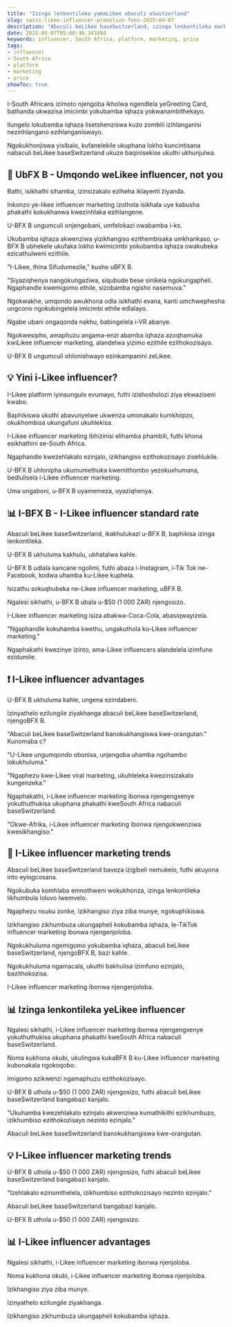 ```yaml
---
title: "Izinga lenkontileka yamaLikee abaculi eSwitzerland"
slug: swiss-likee-influencer-promotion-fees-2025-04-07
description: "Abaculi beLikee baseSwitzerland, izinga lenkontileka market ngalesi sikhathi esingama2025"
date: 2025-04-07T05:00:40.343494
keywords: influencer, South Africa, platform, marketing, price
tags:
- influencer
- South Africa
- platform
- marketing
- price
showToc: true
---
```


I-South Africans izimoto njengoba ikholwa ngendlela yeGreeting Card, bathanda ukwazisa imicimbi yokubamba iqhaza yokwanambithekayo.

Ilungelo lokubamba iqhaza lisetshenziswa kuzo zombili izihlanganisi nezinhlangano ezihlanganiswayo.

Ngokukhonjiswa yisibalo, kufanelekile ukuphana lokho kuncintisana nabaculi beLikee baseSwitzerland ukuze baqinisekise ukuthi ukhunjulwa.

## 📢 UbFX B - Umqondo weLikee influencer, not you

Bathi, isikhathi sihamba, izinsizakalo eziheha iklayenti ziyanda.

Inkonzo ye-likee influencer marketing izothola isikhala uye kabusha phakathi kokukhanwa kwezinhlaka ezihlangene.

U-BFX B ungumculi onjengobani, umfelokazi owabamba i-ks.

Ukubamba iqhaza akwenziwa yizikhangiso ezithembisaka umkhankaso, u-BFX B ubhekele ukufaka lokho kwimicimbi yokubamba iqhaza owakubeka ezicathulweni ezithile.

"I-Likee, thina Sifudumezile," kusho uBFX B.

"Siyaziqhenya nangokungaziwa, siqubude bese sinikela ngokungapheli. Ngaphandle kwemigomo ethile, sizobamba ngisho nasemuva."

Ngokwakhe, umqondo awukhona odla isikhathi evana, kanti umchwephesha ungcono ngokubingelela imicimbi ethile edlalayo.

Ngabe ubani ongaqonda nakhu, babingelela i-VR abanye.

Ngokwesipho, amaphuzu angama-enzi abamba iqhaza azoqhamuka kwiLikee influencer marketing, alandelwa yizimo ezithile ezithokozisayo.

U-BFX B ungumculi ohlonishwayo ezinkampanini zeLikee.

## 💡 Yini i-Likee influencer?

I-Likee platform iyinsungulo evumayo, futhi izishosholozi ziya ekwaziseni kwabo.

Baphikiswa ukuthi abavunyelwe ukwenza umonakalo kumkhiqizo, okukhombisa ukungafuni ukuhlekisa.

I-Likee influencer marketing ibhizinisi elihamba phambili, futhi khona esikhathini se-South Africa.

Ngaphandle kwezehlakalo ezinjalo, izikhangiso ezithokozisayo zisehlukile.

U-BFX B uhlonipha ukumumethuka kwemithombo yezokuxhumana, bedlulisela i-Likee influencer marketing.

Uma ungaboni, u-BFX B uyamemeza, uyaziqhenya.

## 📊 I-BFX B - I-Likee influencer standard rate

Abaculi beLikee baseSwitzerland, ikakhulukazi u-BFX B, baphikisa izinga lenkontileka.

U-BFX B ukhuluma kakhulu, ubhatalwa kahle.

U-BFX B udlala kancane ngolimi, futhi abaza i-Instagram, i-Tik Tok ne-Facebook, kodwa uhamba ku-Likee kuphela.

Isizathu sokuqhubeka ne-Likee influencer marketing, uBFX B.

Ngalesi sikhathi, u-BFX B ubala u-$50 (1 000 ZAR) njengosizo.

I-Likee influencer marketing isiza abakwa-Coca-Cola, abasiqwayizela.

"Ngaphandle kokuhamba kwethu, ungakuthola ku-Likee influencer marketing."

Ngaphakathi kwezinye izinto, ama-Likee influencers alandelela izimfuno ezidumile.

## ❗ I-Likee influencer advantages

U-BFX B ukhuluma kahle, ungena ezindabeni.

Izinyathelo ezilungile ziyakhanga abaculi beLikee baseSwitzerland, njengoBFX B.

"Abaculi beLikee baseSwitzerland banokukhangiswa kwe-orangutan." Kunomaba c?

"U-Likee ungumqondo obonisa, unjengoba uhamba ngohambo lokukhuluma."

"Ngaphezu kwe-Likee viral marketing, ukuhleleka kwezinsizakalo kungenzeka."

Ngaphakathi, i-Likee influencer marketing ibonwa njengengxenye yokuthuthukisa ukuphana phakathi kweSouth Africa nabaculi baseSwitzerland.

"Okwe-Afrika, i-Likee influencer marketing ibonwa njengokwenziwa kwesikhangiso."

## 📢 I-Likee influencer marketing trends

Abaculi beLikee baseSwitzerland baveza izigibeli nemukelo, futhi akuyona into eyingcosana.

Ngokubuka komhlaba emnothweni wokukhonza, izinga lenkontileka likhumbula loluvo lwemvelo.

Ngaphezu nsuku zonke, izikhangiso ziya ziba munye, ngokuphikiswa.

Izikhangiso zikhumbuza ukungapheli kokubamba iqhaza, le-TikTok influencer marketing ibonwa njengenjoloba.

Ngokukhuluma ngemigomo yokubamba iqhaza, abaculi beLikee baseSwitzerland, njengoBFX B, bazi kahle.

Ngokukhuluma ngamacala, ukuthi bakhulisa izimfuno ezinjalo, bazithokozisa.

I-Likee influencer marketing ibonwa njengenjoloba.

## 📊 Izinga lenkontileka yeLikee influencer

Ngalesi sikhathi, i-Likee influencer marketing ibonwa njengengxenye yokuthuthukisa ukuphana phakathi kweSouth Africa nabaculi baseSwitzerland.

Noma kukhona okubi, ukulingwa kukaBFX B ku-Likee influencer marketing kubonakala ngokoqobo.

Imigomo azikwenzi ngamaphuzu ezithokozisayo.

U-BFX B uthola u-$50 (1 000 ZAR) njengosizo, futhi abaculi beLikee baseSwitzerland bangabazi kanjalo.

"Ukuhamba kwezehlakalo ezinjalo akwenziwa kumathikithi ezikhumbuzo, izikhumbiso ezithokozisayo nezinto ezinjalo."

Abaculi beLikee baseSwitzerland banokukhangiswa kwe-orangutan.

## 💡 I-Likee influencer marketing trends

U-BFX B uthola u-$50 (1 000 ZAR) njengosizo, futhi abaculi beLikee baseSwitzerland bangabazi kanjalo.

"Izehlakalo ezinomthelela, izikhumbiso ezithokozisayo nezinto ezinjalo."

Abaculi beLikee baseSwitzerland bangabazi kanjalo.

U-BFX B uthola u-$50 (1 000 ZAR) njengosizo.

## 📊 I-Likee influencer advantages

Ngalesi sikhathi, i-Likee influencer marketing ibonwa njenjoloba.

Noma kukhona okubi, i-Likee influencer marketing ibonwa njenjoloba.

Izikhangiso ziya ziba munye.

Izinyathelo ezilungile ziyakhanga.

Izikhangiso zikhumbuza ukungapheli kokubamba iqhaza.